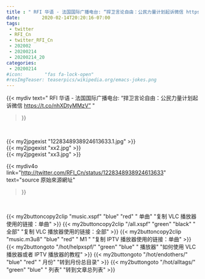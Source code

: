 ```yaml
---
title : " RFI 华语 - 法国国际广播电台: “捍卫言论自由：公民力量计划起诉微信 https://t.co/nhXDtyMMzV”  "
date:        2020-02-14T20:20:16-07:00
tags:
 - twitter
 - RFI_Cn
 - twitter_RFI_Cn
 - 202002
 - 20200214
 - 20200214_20
categories:
 - 20200214
#icon:        "fas fa-lock-open"
#resImgTeaser: teaserpics/wikipedia.org/emacs-jokes.png
---
```


{{< mydiv text=" RFI 华语 - 法国国际广播电台: “捍卫言论自由：公民力量计划起诉微信 https://t.co/nhXDtyMMzV”  "
>}}
<br>


 {{< my2jpgexist "1228348938924613633.1.jpg" >}}<br> 
 {{< my2jpgexist "xx2.jpg" >}}<br> {{< my2jpgexist "xx3.jpg" >}}<br> 



{{< mydiv4o link="http://twitter.com/RFI_Cn/status/1228348938924613633"
text="source 原始來源網址"
>}}


<br>



{{< my2buttoncopy2clip "music.xspf"        "blue"   "red"    " 单曲"  "复制 VLC 播放器使用的链接：单曲" >}} {{< my2buttoncopy2clip "/all.xspf"         "green"  "black"  " 全部"  "复制 VLC 播放器使用的链接：全部" >}} {{< my2buttoncopy2clip "music.m3u8"        "blue"   "red"    " M1 "    "复制 IPTV 播放器使用的链接：单曲" >}} {{< my2buttongoto      "/hot/helpxspf/"    "green"  "blue"   " 播放器" "如何使用 VLC 播放器或者 IPTV 播放器的教程" >}} {{< my2buttongoto      "/hot/endothers/"   "blue"   "red"    " 月份"   "转到月份总目录" >}} {{< my2buttongoto      "/hot/alltags/"     "green"  "blue"   " 列表"   "转到文章总列表" >}} 
